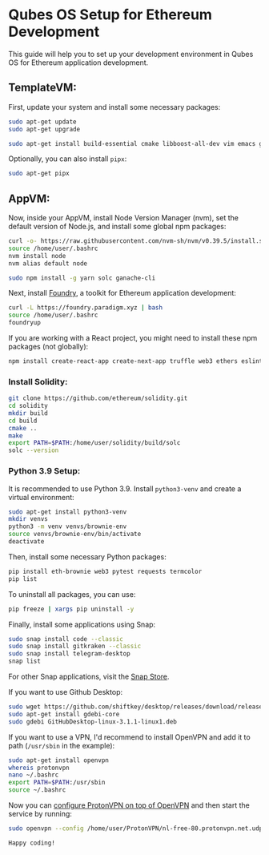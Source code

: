 # Qubes OS Setup for Ethereum Development

This guide will help you to set up your development environment in Qubes OS for Ethereum application development.

## TemplateVM:

First, update your system and install some necessary packages:

```bash
sudo apt-get update
sudo apt-get upgrade

sudo apt-get install build-essential cmake libboost-all-dev vim emacs git python3 python3-pip default-jdk nodejs npm curl wget snapd qubes-snapd-helper
```

Optionally, you can also install `pipx`:

```bash
sudo apt-get pipx
```

## AppVM:

Now, inside your AppVM, install Node Version Manager (nvm), set the default version of Node.js, and install some global npm packages:

```bash
curl -o- https://raw.githubusercontent.com/nvm-sh/nvm/v0.39.5/install.sh | bash
source /home/user/.bashrc
nvm install node
nvm alias default node

sudo npm install -g yarn solc ganache-cli
```

Next, install [Foundry](https://getfoundry.sh/), a toolkit for Ethereum application development:

```bash
curl -L https://foundry.paradigm.xyz | bash
source /home/user/.bashrc
foundryup
```

If you are working with a React project, you might need to install these npm packages (not globally):

```bash
npm install create-react-app create-next-app truffle web3 ethers eslint prettier
```

### Install Solidity:

```bash
git clone https://github.com/ethereum/solidity.git
cd solidity
mkdir build
cd build
cmake ..
make
export PATH=$PATH:/home/user/solidity/build/solc
solc --version
```

### Python 3.9 Setup:

It is recommended to use Python 3.9. Install `python3-venv` and create a virtual environment:

```bash
sudo apt-get install python3-venv
mkdir venvs
python3 -m venv venvs/brownie-env
source venvs/brownie-env/bin/activate
deactivate
```

Then, install some necessary Python packages:

```bash
pip install eth-brownie web3 pytest requests termcolor
pip list
```

To uninstall all packages, you can use:

```bash
pip freeze | xargs pip uninstall -y
```

Finally, install some applications using Snap:

```bash
sudo snap install code --classic
sudo snap install gitkraken --classic
sudo snap install telegram-desktop
snap list
```
For other Snap applications, visit the [Snap Store](https://snapcraft.io/store).

If you want to use Github Desktop:

```bash
sudo wget https://github.com/shiftkey/desktop/releases/download/release-3.1.1-linux1/GitHubDesktop-linux-3.1.1-linux1.deb
sudo apt-get install gdebi-core
sudo gdebi GitHubDesktop-linux-3.1.1-linux1.deb
```

If you want to use a VPN, I'd recommend to install OpenVPN and add it to path (`/usr/sbin` in the example):
```bash
sudo apt-get install openvpn
whereis protonvpn
nano ~/.bashrc
export PATH=$PATH:/usr/sbin
source ~/.bashrc
```
Now you can [configure ProtonVPN on top of OpenVPN](https://protonvpn.com/support/linux-openvpn/) and then start the service by running:
```bash
sudo openvpn --config /home/user/ProtonVPN/nl-free-80.protonvpn.net.udp.ovpn --auth-user-pass /home/user/ProtonVPN/credentials.txt
```

```
Happy coding!
```
